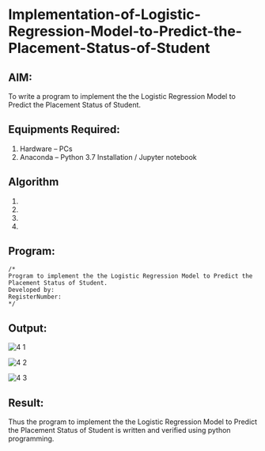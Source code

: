 # Implementation-of-Logistic-Regression-Model-to-Predict-the-Placement-Status-of-Student

## AIM:
To write a program to implement the the Logistic Regression Model to Predict the Placement Status of Student.

## Equipments Required:
1. Hardware – PCs
2. Anaconda – Python 3.7 Installation / Jupyter notebook

## Algorithm
1. 
2. 
3. 
4. 

## Program:
```
/*
Program to implement the the Logistic Regression Model to Predict the Placement Status of Student.
Developed by: 
RegisterNumber:  
*/
```

## Output:
![4 1](https://user-images.githubusercontent.com/119405600/237018313-00378816-abf2-4d71-9d37-67e49fe4120e.png)

![4 2](https://user-images.githubusercontent.com/119405600/237018324-96d2be7a-dfd6-4e39-9c37-078187436acf.png)

![4 3](https://user-images.githubusercontent.com/119405600/237018337-db2fc141-522e-468a-b928-6848f06b82bf.png)


## Result:
Thus the program to implement the the Logistic Regression Model to Predict the Placement Status of Student is written and verified using python programming.
